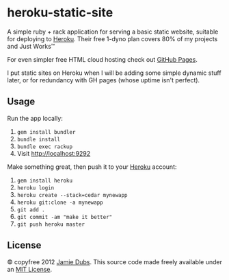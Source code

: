 heroku-static-site
===========

A simple ruby + rack application for serving a basic static website, suitable for deploying to [Heroku](http://heroku.com).
Their free 1-dyno plan covers 80% of my projects and Just Works&trade;

For even simpler free HTML cloud hosting check out [GitHub Pages](http://pages.github.com).

I put static sites on Heroku when I will be adding some simple dynamic stuff later,
or for redundancy with GH pages (whose uptime isn't perfect).


Usage
-----

Run the app locally:

1. `gem install bundler`
2. `bundle install`
3. `bundle exec rackup`
4. Visit <http://localhost:9292>

Make something great, then push it to your [Heroku](http://heroku.com) account:

1. `gem install heroku`
2. `heroku login`
3. `heroku create --stack=cedar mynewapp`
4. `heroku git:clone -a mynewapp`
5. `git add .`
6. `git commit -am "make it better"`
7. `git push heroku master`



License
-------

&copy; copyfree 2012 [Jamie Dubs](http://jamiedubs.com).
This source code made freely available under an [MIT License](http://www.opensource.org/licenses/mit-license.php).

